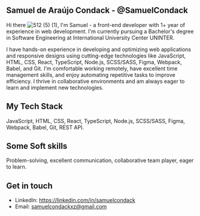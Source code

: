 ## Samuel de Araújo Condack - @SamuelCondack

Hi there ![512 (5) (1)](https://github.com/user-attachments/assets/ad3eecf4-a49c-4d5f-a628-cf614bfbe2a4), I'm Samuel - a front-end developer with 1+ year of experience in web development. I'm currently pursuing a Bachelor's degree in Software Engineering at International University Center UNINTER.

I have hands-on experience in developing and optimizing web applications and responsive designs using cutting-edge technologies like JavaScript, HTML, CSS, React, TypeScript, Node.js, SCSS/SASS, Figma, Webpack, Babel, and Git.
I'm comfortable working remotely, have excellent time management skills, and enjoy automating repetitive tasks to improve efficiency. I thrive in collaborative environments and am always eager to learn and implement new technologies.

## My Tech Stack
JavaScript, HTML, CSS, React, TypeScript, Node.js, SCSS/SASS, Figma, Webpack, Babel, Git, REST API.

## Some Soft skills
Problem-solving, excellent communication, collaborative team player, eager to learn.

## Get in touch
- LinkedIn: https://linkedin.com/in/samuelcondack
- Email: samuelcondackxz@gmail.com
